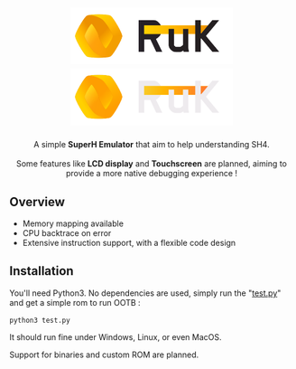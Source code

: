 <h1 align="center">
  <img src="docs/res/RuK.png#gh-light-mode-only" width="288px"/><br/>
  <img src="docs/res/RuK_dark.png#gh-dark-mode-only" width="288px"/><br/>
</h1>
<p align="center">A simple <b>SuperH Emulator</b> that aim to help understanding SH4.<br/><br/>
Some features like <b>LCD display</b> and <b>Touchscreen</b> are planned, aiming to provide a more native debugging experience !</p>

## Overview
- Memory mapping available
- CPU backtrace on error
- Extensive instruction support, with a flexible code design

## Installation
You'll need Python3. No dependencies are used, simply run the "[test.py](test.py)" and get a simple rom to run OOTB :
````
python3 test.py
````

It should run fine under Windows, Linux, or even MacOS.

Support for binaries and custom ROM are planned. 

